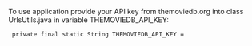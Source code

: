 To use application provide your API key from themoviedb.org into class UrlsUtils.java in variable THEMOVIEDB_API_KEY:

``` private final static String THEMOVIEDB_API_KEY =```